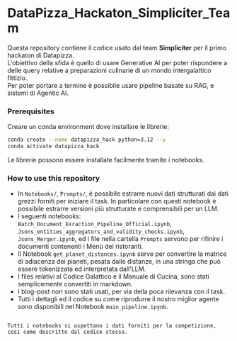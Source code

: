 # DataPizza_Hackaton_Simpliciter_Team
Questa repository contiene il codice usato dal team **Simpliciter** per il primo hackaton di Datapizza.  
L'obiettivo della sfida è quello di usare Generative AI per poter rispondere a delle query relative a preparazioni culinarie di un mondo intergalattico fittizio.  
Per poter portare a termine è possibile usare pipeline basate su RAG, e sistemi di Agentic AI.

### Prerequisites
Creare un conda environment dove installare le librerie:
```bash 
conda create --name datapizza_hack python=3.12 --y
conda activate datapizza_hack
```  
Le librerie possono essere installate facilmente tramite i notebooks.  
### How to use this repository  
* In `Notebooks/`, `Prompts/`, è possibile estrarre nuovi dati strutturati dai dati grezzi forniti per iniziare il task. In particolare con questi notebook è possibile estrarre versioni più strutturate e comprensibili per un LLM.    
* I seguenti notebooks: `Batch_Document_Exraction_Pipeline_Official.ipynb`, `Jsons_entities_aggregators_and_validity_checks.ipynb`, `Jsons_Merger.ipynb`, ed i file nella cartella `Prompts` servono per rifinire i documenti contenenti i Menù dei ristoranti.  
* Il Notebook `get_planet_distances.ipynb` serve per convertire la matrice di adiacenza dei pianeti, pesata dalle distanze, in una stringa che può essere tokenizzata ed interpretata dall'LLM.
* I files relativi al Codice Galattico e il Manuale di Cucina, sono stati semplicemente convertiti in markdown.  
* I blog-post non sono stati usati, per via della poca rilevanza con il task.  
* Tutti i dettagli ed il codice su come riprodurre il nostro miglior agente sono disponibili nel Notebook `main_pipeline.ipynb`.

```  
  
Tutti i notebooks si aspettano i dati forniti per la competizione, così come descritto dal codice stesso.



